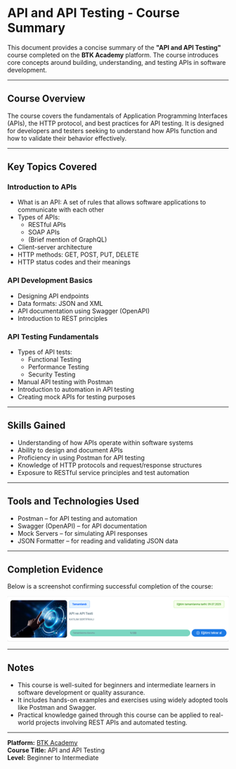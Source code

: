 # API and API Testing - Course Summary

This document provides a concise summary of the **"API and API Testing"** course completed on the **BTK Academy** platform. The course introduces core concepts around building, understanding, and testing APIs in software development.

---

## Course Overview

The course covers the fundamentals of Application Programming Interfaces (APIs), the HTTP protocol, and best practices for API testing. It is designed for developers and testers seeking to understand how APIs function and how to validate their behavior effectively.

---

## Key Topics Covered

### Introduction to APIs

- What is an API: A set of rules that allows software applications to communicate with each other
- Types of APIs:
  - RESTful APIs
  - SOAP APIs
  - (Brief mention of GraphQL)
- Client-server architecture
- HTTP methods: GET, POST, PUT, DELETE
- HTTP status codes and their meanings

### API Development Basics

- Designing API endpoints
- Data formats: JSON and XML
- API documentation using Swagger (OpenAPI)
- Introduction to REST principles

### API Testing Fundamentals

- Types of API tests:
  - Functional Testing
  - Performance Testing
  - Security Testing
- Manual API testing with Postman
- Introduction to automation in API testing
- Creating mock APIs for testing purposes

---

## Skills Gained

- Understanding of how APIs operate within software systems
- Ability to design and document APIs
- Proficiency in using Postman for API testing
- Knowledge of HTTP protocols and request/response structures
- Exposure to RESTful service principles and test automation

---

## Tools and Technologies Used

- Postman – for API testing and automation
- Swagger (OpenAPI) – for API documentation
- Mock Servers – for simulating API responses
- JSON Formatter – for reading and validating JSON data

---

## Completion Evidence

Below is a screenshot confirming successful completion of the course:

![Course Completion Screenshot](./screenshots/completion-screenshot.png)


---

## Notes

- This course is well-suited for beginners and intermediate learners in software development or quality assurance.
- It includes hands-on examples and exercises using widely adopted tools like Postman and Swagger.
- Practical knowledge gained through this course can be applied to real-world projects involving REST APIs and automated testing.

---

**Platform:** [BTK Academy](https://www.btkakademi.gov.tr)  
**Course Title:** API and API Testing  
**Level:** Beginner to Intermediate  
